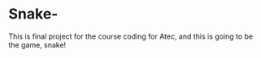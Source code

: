 # Snake-
This is final project for the course coding for Atec, and this is going to be the game, snake!
